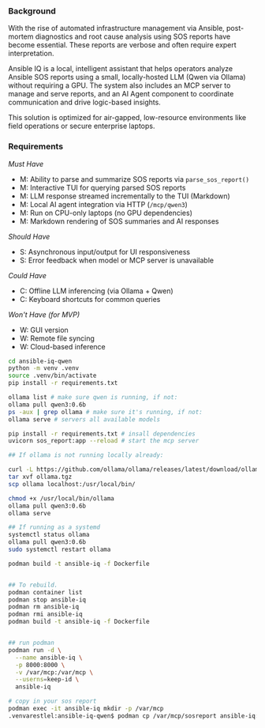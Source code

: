 ### Background

With the rise of automated infrastructure management via Ansible, post-mortem diagnostics and root cause analysis using SOS reports have become essential. These reports are verbose and often require expert interpretation. 

Ansible IQ is a local, intelligent assistant that helps operators analyze Ansible SOS reports using a small, locally-hosted LLM (Qwen via Ollama) without requiring a GPU. The system also includes an MCP server to manage and serve reports, and an AI Agent component to coordinate communication and drive logic-based insights.

This solution is optimized for air-gapped, low-resource environments like field operations or secure enterprise laptops.

### Requirements

*Must Have*
- M: Ability to parse and summarize SOS reports via `parse_sos_report()`
- M: Interactive TUI for querying parsed SOS reports
- M: LLM response streamed incrementally to the TUI (Markdown)
- M: Local AI agent integration via HTTP (`/mcp/qwen3`)
- M: Run on CPU-only laptops (no GPU dependencies)
- M: Markdown rendering of SOS summaries and AI responses

*Should Have*
- S: Asynchronous input/output for UI responsiveness
- S: Error feedback when model or MCP server is unavailable

*Could Have*
- C: Offline LLM inferencing (via Ollama + Qwen)
- C: Keyboard shortcuts for common queries

*Won't Have (for MVP)*
- W: GUI version
- W: Remote file syncing
- W: Cloud-based inference


```bash
cd ansible-iq-qwen
python -m venv .venv
source .venv/bin/activate
pip install -r requirements.txt

ollama list # make sure qwen is running, if not:
ollama pull qwen3:0.6b
ps -aux | grep ollama # make sure it's running, if not:
ollama serve # servers all available models

pip install -r requirements.txt # insall dependencies
uvicorn sos_report:app --reload # start the mcp server

## If ollama is not running locally already:

curl -L https://github.com/ollama/ollama/releases/latest/download/ollama-linux-amd64.tgz  -o ollama.tgz
tar xvf ollama.tgz
scp ollama localhost:/usr/local/bin/

chmod +x /usr/local/bin/ollama
ollama pull qwen3:0.6b
ollama serve

## If running as a systemd
systemctl status ollama
ollama pull qwen3:0.6b
sudo systemctl restart ollama

podman build -t ansible-iq -f Dockerfile


## To rebuild.
podman container list
podman stop ansible-iq
podman rm ansible-iq
podman rmi ansible-iq
podman build -t ansible-iq -f Dockerfile


## run podman
podman run -d \
  --name ansible-iq \
  -p 8000:8000 \
  -v /var/mcp:/var/mcp \
  --userns=keep-id \
  ansible-iq

# copy in your sos report
podman exec -it ansible-iq mkdir -p /var/mcp
.venvarestlel:ansible-iq-qwen$ podman cp /var/mcp/sosreport ansible-iq:/var/mcp/sosreport
```



